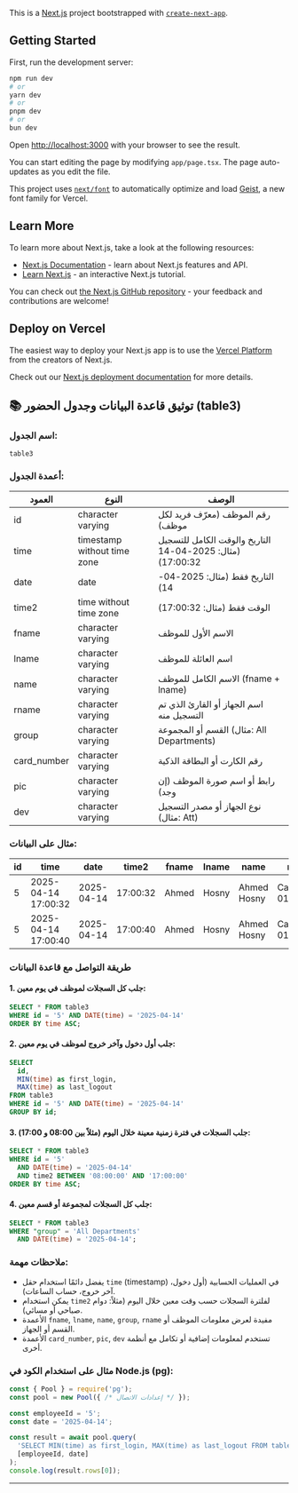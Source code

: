 This is a [Next.js](https://nextjs.org) project bootstrapped with [`create-next-app`](https://nextjs.org/docs/app/api-reference/cli/create-next-app).

## Getting Started

First, run the development server:

```bash
npm run dev
# or
yarn dev
# or
pnpm dev
# or
bun dev
```

Open [http://localhost:3000](http://localhost:3000) with your browser to see the result.

You can start editing the page by modifying `app/page.tsx`. The page auto-updates as you edit the file.

This project uses [`next/font`](https://nextjs.org/docs/app/building-your-application/optimizing/fonts) to automatically optimize and load [Geist](https://vercel.com/font), a new font family for Vercel.

## Learn More

To learn more about Next.js, take a look at the following resources:

- [Next.js Documentation](https://nextjs.org/docs) - learn about Next.js features and API.
- [Learn Next.js](https://nextjs.org/learn) - an interactive Next.js tutorial.

You can check out [the Next.js GitHub repository](https://github.com/vercel/next.js) - your feedback and contributions are welcome!

## Deploy on Vercel

The easiest way to deploy your Next.js app is to use the [Vercel Platform](https://vercel.com/new?utm_medium=default-template&filter=next.js&utm_source=create-next-app&utm_campaign=create-next-app-readme) from the creators of Next.js.

Check out our [Next.js deployment documentation](https://nextjs.org/docs/app/building-your-application/deploying) for more details.

## 📚 توثيق قاعدة البيانات وجدول الحضور (table3)

### اسم الجدول:
`table3`

### أعمدة الجدول:

| العمود         | النوع                        | الوصف                                                                 |
|----------------|-----------------------------|-----------------------------------------------------------------------|
| id             | character varying           | رقم الموظف (معرّف فريد لكل موظف)                                     |
| time           | timestamp without time zone | التاريخ والوقت الكامل للتسجيل (مثال: 2025-04-14 17:00:32)             |
| date           | date                        | التاريخ فقط (مثال: 2025-04-14)                                       |
| time2          | time without time zone      | الوقت فقط (مثال: 17:00:32)                                           |
| fname          | character varying           | الاسم الأول للموظف                                                    |
| lname          | character varying           | اسم العائلة للموظف                                                    |
| name           | character varying           | الاسم الكامل للموظف (fname + lname)                                   |
| rname          | character varying           | اسم الجهاز أو القارئ الذي تم التسجيل منه                              |
| group          | character varying           | القسم أو المجموعة (مثال: All Departments)                             |
| card_number    | character varying           | رقم الكارت أو البطاقة الذكية                                          |
| pic            | character varying           | رابط أو اسم صورة الموظف (إن وجد)                                      |
| dev            | character varying           | نوع الجهاز أو مصدر التسجيل (مثال: Att)                                |

### مثال على البيانات:

| id | time                | date       | time2    | fname | lname | name        | rname          | group           | card_number           | pic | dev |
|----|---------------------|------------|----------|-------|-------|-------------|----------------|------------------|-----------------------|-----|-----|
| 5  | 2025-04-14 17:00:32 | 2025-04-14 | 17:00:32 | Ahmed | Hosny | Ahmed Hosny | Cardreader 01  | All Departments  | 18446744073609551917  |     | Att |
| 5  | 2025-04-14 17:00:40 | 2025-04-14 | 17:00:40 | Ahmed | Hosny | Ahmed Hosny | Cardreader 01  | All Departments  | 18446744073609551917  |     | Att |

### طريقة التواصل مع قاعدة البيانات

#### 1. جلب كل السجلات لموظف في يوم معين:
```sql
SELECT * FROM table3
WHERE id = '5' AND DATE(time) = '2025-04-14'
ORDER BY time ASC;
```

#### 2. جلب أول دخول وآخر خروج لموظف في يوم معين:
```sql
SELECT 
  id,
  MIN(time) as first_login,
  MAX(time) as last_logout
FROM table3
WHERE id = '5' AND DATE(time) = '2025-04-14'
GROUP BY id;
```

#### 3. جلب السجلات في فترة زمنية معينة خلال اليوم (مثلاً بين 08:00 و 17:00):
```sql
SELECT * FROM table3
WHERE id = '5'
  AND DATE(time) = '2025-04-14'
  AND time2 BETWEEN '08:00:00' AND '17:00:00'
ORDER BY time ASC;
```

#### 4. جلب كل السجلات لمجموعة أو قسم معين:
```sql
SELECT * FROM table3
WHERE "group" = 'All Departments'
  AND DATE(time) = '2025-04-14';
```

### ملاحظات مهمة:
- يفضل دائمًا استخدام حقل `time` (timestamp) في العمليات الحسابية (أول دخول، آخر خروج، حساب الساعات).
- يمكن استخدام `time2` لفلترة السجلات حسب وقت معين خلال اليوم (مثلاً: دوام صباحي أو مسائي).
- الأعمدة `fname`, `lname`, `name`, `group`, `rname` مفيدة لعرض معلومات الموظف أو القسم أو الجهاز.
- الأعمدة `card_number`, `pic`, `dev` تستخدم لمعلومات إضافية أو تكامل مع أنظمة أخرى.

### مثال على استخدام الكود في Node.js (pg):
```js
const { Pool } = require('pg');
const pool = new Pool({ /* إعدادات الاتصال */ });

const employeeId = '5';
const date = '2025-04-14';

const result = await pool.query(
  'SELECT MIN(time) as first_login, MAX(time) as last_logout FROM table3 WHERE id = $1 AND DATE(time) = $2',
  [employeeId, date]
);
console.log(result.rows[0]);
```

---
